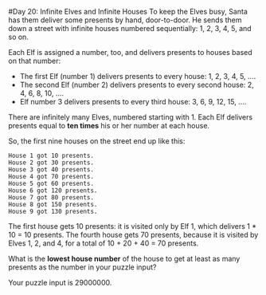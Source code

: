 #Day 20: Infinite Elves and Infinite Houses
To keep the Elves busy, Santa has them deliver some presents by hand, door-to-door. He sends them down a street with 
infinite houses numbered sequentially: 1, 2, 3, 4, 5, and so on.

Each Elf is assigned a number, too, and delivers presents to houses based on that number:

* The first Elf (number 1) delivers presents to every house: 1, 2, 3, 4, 5, ....
* The second Elf (number 2) delivers presents to every second house: 2, 4, 6, 8, 10, ....
* Elf number 3 delivers presents to every third house: 3, 6, 9, 12, 15, ....

There are infinitely many Elves, numbered starting with 1. Each Elf delivers presents equal to **ten times** his or 
her number at each house.

So, the first nine houses on the street end up like this:
```
House 1 got 10 presents.
House 2 got 30 presents.
House 3 got 40 presents.
House 4 got 70 presents.
House 5 got 60 presents.
House 6 got 120 presents.
House 7 got 80 presents.
House 8 got 150 presents.
House 9 got 130 presents.
```
The first house gets 10 presents: it is visited only by Elf 1, which delivers 1 * 10 = 10 presents. The fourth house 
gets 70 presents, because it is visited by Elves 1, 2, and 4, for a total of 10 + 20 + 40 = 70 presents.

What is the **lowest house number** of the house to get at least as many presents as the number in your puzzle input?

Your puzzle input is 29000000.